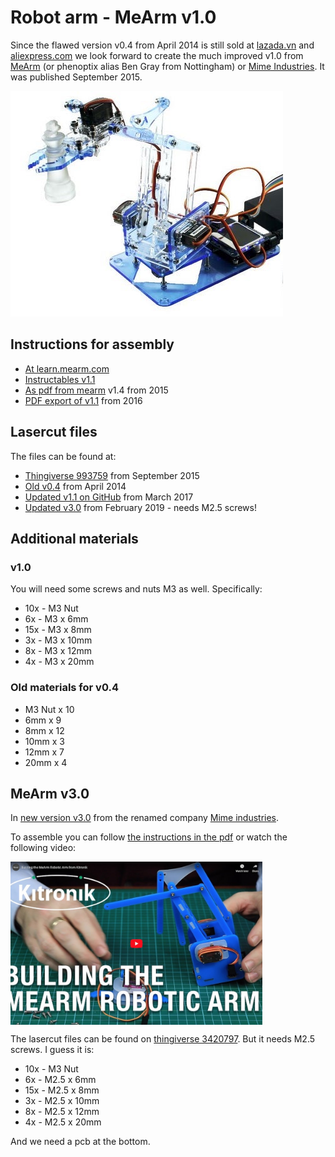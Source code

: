 # Robot arm - MeArm v1.0

Since the flawed version v0.4 from April 2014 is still sold at [lazada.vn](https://www.lazada.vn/products/4-dof-acrylic-chua-lap-rap-diy-canh-tay-robot-diy-bo-cho-arduino-may-lam-ho-tro-hoc-tap-sg90-servo-i267650656-s391094259.html) and [aliexpress.com](https://www.aliexpress.com/item/33058691240.html) we look forward to create the much improved v1.0 from [MeArm](https://mearm.com) (or phenoptix alias Ben Gray from Nottingham) or [Mime Industries](https://mime.co.uk). It was published  September 2015.

![MeArm v1.0](mearm1.jpg)

## Instructions for assembly

- [At learn.mearm.com](http://learn.mearm.com/docs/building-the-mearm-v1/)
- [Instructables v1.1](https://www.instructables.com/id/MeArm-V11-Tiny-Open-Source-Robot-Arm/)
- [As pdf from mearm](http://learn.mearm.com/assets/docs/building-the-mearm-v1/MeArm_v1.0_Manual_v1.4.pdf) v1.4 from 2015
- [PDF export of v1.1](http://learn.mearm.com/assets/docs/building-the-mearm-v1/MeArm-V1.1.pdf) from 2016

## Lasercut files

The files can be found at:

- [Thingiverse 993759](https://www.thingiverse.com/thing:993759) from September 2015
- [Old v0.4](https://www.instructables.com/id/Pocket-Sized-Robot-Arm-meArm-V04/) from April 2014
- [Updated v1.1 on GitHub](https://github.com/mimeindustries/MeArm) from March 2017
- [Updated v3.0](https://www.thingiverse.com/thing:3420797/files) from February 2019 - needs M2.5 screws!

## Additional materials

### v1.0
You will need some screws and nuts M3 as well. Specifically:

- 10x - M3 Nut
- 6x  - M3 x 6mm
- 15x - M3 x 8mm
- 3x  - M3 x 10mm
- 8x  - M3 x 12mm
- 4x  - M3 x 20mm

### Old materials for v0.4
- M3 Nut x 10
- 6mm x 9
- 8mm x 12
- 10mm x 3
- 12mm x 7
- 20mm x 4

## MeArm v3.0

In [new version v3.0](https://learn.mime.co.uk/docs/building-the-mearm-v3/) from the renamed company [Mime industries](https://mime.co.uk).

To assemble you can follow [the instructions in the pdf](http://learn.mearm.com/assets/mearm.pdf) or watch the following video:

<a href="https://www.youtube.com/embed/sPdbs9b5udQ"><img src="mearm3video.jpg" width="80%" align="center"></a>

The lasercut files can be found on [thingiverse 3420797](https://www.thingiverse.com/thing:3420797/files). But it needs M2.5 screws. I guess it is:

- 10x - M3 Nut
- 6x  - M2.5 x 6mm
- 15x - M2.5 x 8mm
- 3x  - M2.5 x 10mm
- 8x  - M2.5 x 12mm
- 4x  - M2.5 x 20mm

And we need a pcb at the bottom.
